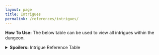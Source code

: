 ```yaml
---
layout: page
title: Intrigues
permalink: /references/intrigues/
---
```


**How To Use:** The below table can be used to view all intrigues within the dungeon.

<details><summary><b>Spoilers:</b> Intrigue Reference Table</summary>
&nbsp;

| Intrigue ID | Intrigues | Post |
|:--------| :--- | :--- |
| F1-R3-INT01 | Keyhole Panel | [The Keyhole Panel (F1-R3)](/posts/F1-R3) |

</details>
&nbsp;
